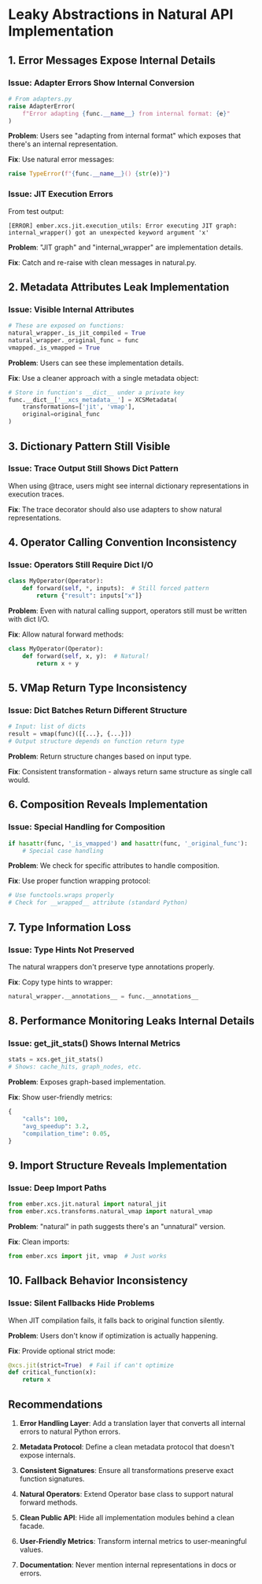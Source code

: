 # Leaky Abstractions in Natural API Implementation

## 1. Error Messages Expose Internal Details

### Issue: Adapter Errors Show Internal Conversion
```python
# From adapters.py
raise AdapterError(
    f"Error adapting {func.__name__} from internal format: {e}"
)
```

**Problem**: Users see "adapting from internal format" which exposes that there's an internal representation.

**Fix**: Use natural error messages:
```python
raise TypeError(f"{func.__name__}() {str(e)}")
```

### Issue: JIT Execution Errors
From test output:
```
[ERROR] ember.xcs.jit.execution_utils: Error executing JIT graph: internal_wrapper() got an unexpected keyword argument 'x'
```

**Problem**: "JIT graph" and "internal_wrapper" are implementation details.

**Fix**: Catch and re-raise with clean messages in natural.py.

## 2. Metadata Attributes Leak Implementation

### Issue: Visible Internal Attributes
```python
# These are exposed on functions:
natural_wrapper._is_jit_compiled = True
natural_wrapper._original_func = func
vmapped._is_vmapped = True
```

**Problem**: Users can see these implementation details.

**Fix**: Use a cleaner approach with a single metadata object:
```python
# Store in function's __dict__ under a private key
func.__dict__['__xcs_metadata__'] = XCSMetadata(
    transformations=['jit', 'vmap'],
    original=original_func
)
```

## 3. Dictionary Pattern Still Visible

### Issue: Trace Output Still Shows Dict Pattern
When using @trace, users might see internal dictionary representations in execution traces.

**Fix**: The trace decorator should also use adapters to show natural representations.

## 4. Operator Calling Convention Inconsistency

### Issue: Operators Still Require Dict I/O
```python
class MyOperator(Operator):
    def forward(self, *, inputs):  # Still forced pattern
        return {"result": inputs["x"]}
```

**Problem**: Even with natural calling support, operators still must be written with dict I/O.

**Fix**: Allow natural forward methods:
```python
class MyOperator(Operator):
    def forward(self, x, y):  # Natural!
        return x + y
```

## 5. VMap Return Type Inconsistency

### Issue: Dict Batches Return Different Structure
```python
# Input: list of dicts
result = vmap(func)([{...}, {...}])
# Output structure depends on function return type
```

**Problem**: Return structure changes based on input type.

**Fix**: Consistent transformation - always return same structure as single call would.

## 6. Composition Reveals Implementation

### Issue: Special Handling for Composition
```python
if hasattr(func, '_is_vmapped') and hasattr(func, '_original_func'):
    # Special case handling
```

**Problem**: We check for specific attributes to handle composition.

**Fix**: Use proper function wrapping protocol:
```python
# Use functools.wraps properly
# Check for __wrapped__ attribute (standard Python)
```

## 7. Type Information Loss

### Issue: Type Hints Not Preserved
The natural wrappers don't preserve type annotations properly.

**Fix**: Copy type hints to wrapper:
```python
natural_wrapper.__annotations__ = func.__annotations__
```

## 8. Performance Monitoring Leaks Internal Details

### Issue: get_jit_stats() Shows Internal Metrics
```python
stats = xcs.get_jit_stats()
# Shows: cache_hits, graph_nodes, etc.
```

**Problem**: Exposes graph-based implementation.

**Fix**: Show user-friendly metrics:
```python
{
    "calls": 100,
    "avg_speedup": 3.2,
    "compilation_time": 0.05,
}
```

## 9. Import Structure Reveals Implementation

### Issue: Deep Import Paths
```python
from ember.xcs.jit.natural import natural_jit
from ember.xcs.transforms.natural_vmap import natural_vmap
```

**Problem**: "natural" in path suggests there's an "unnatural" version.

**Fix**: Clean imports:
```python
from ember.xcs import jit, vmap  # Just works
```

## 10. Fallback Behavior Inconsistency

### Issue: Silent Fallbacks Hide Problems
When JIT compilation fails, it falls back to original function silently.

**Problem**: Users don't know if optimization is actually happening.

**Fix**: Provide optional strict mode:
```python
@xcs.jit(strict=True)  # Fail if can't optimize
def critical_function(x):
    return x
```

## Recommendations

1. **Error Handling Layer**: Add a translation layer that converts all internal errors to natural Python errors.

2. **Metadata Protocol**: Define a clean metadata protocol that doesn't expose internals.

3. **Consistent Signatures**: Ensure all transformations preserve exact function signatures.

4. **Natural Operators**: Extend Operator base class to support natural forward methods.

5. **Clean Public API**: Hide all implementation modules behind a clean facade.

6. **User-Friendly Metrics**: Transform internal metrics to user-meaningful values.

7. **Documentation**: Never mention internal representations in docs or errors.